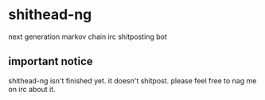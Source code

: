 # shithead-ng

next generation markov chain irc shitposting bot

## important notice

shithead-ng isn't finished yet. it doesn't shitpost. please feel free to nag me on irc about it.
